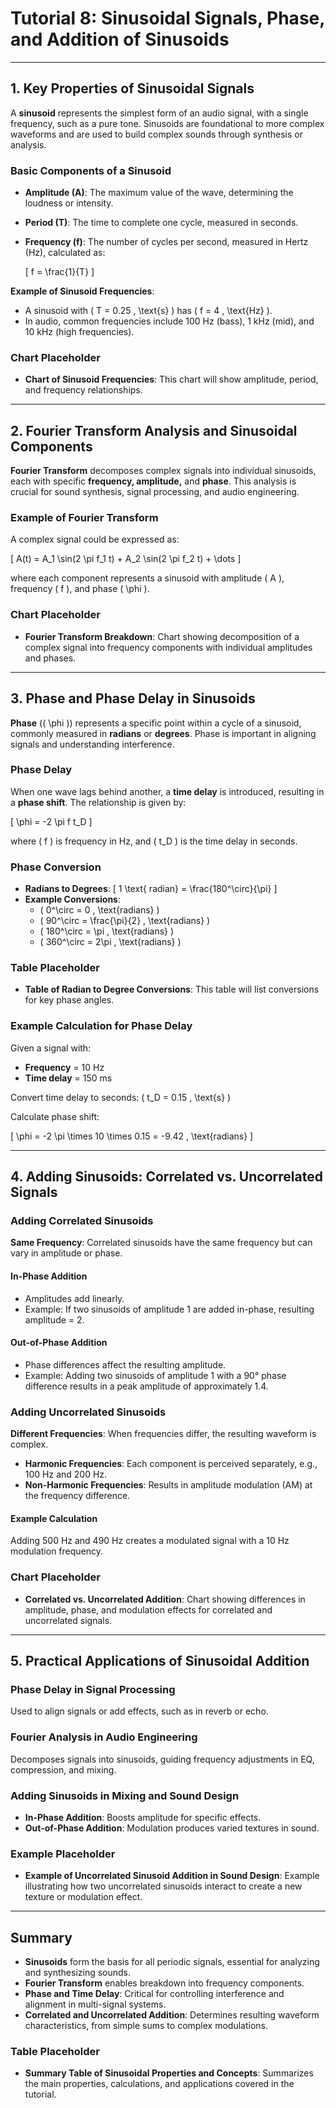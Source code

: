 # Tutorial 8: Sinusoidal Signals, Phase, and Addition of Sinusoids

---

## 1. Key Properties of Sinusoidal Signals

A **sinusoid** represents the simplest form of an audio signal, with a single frequency, such as a pure tone. Sinusoids are foundational to more complex waveforms and are used to build complex sounds through synthesis or analysis.

### Basic Components of a Sinusoid
- **Amplitude (A)**: The maximum value of the wave, determining the loudness or intensity.
- **Period (T)**: The time to complete one cycle, measured in seconds.
- **Frequency (f)**: The number of cycles per second, measured in Hertz (Hz), calculated as:
  
  \[
  f = \frac{1}{T}
  \]

**Example of Sinusoid Frequencies**:
- A sinusoid with \( T = 0.25 \, \text{s} \) has \( f = 4 \, \text{Hz} \).
- In audio, common frequencies include 100 Hz (bass), 1 kHz (mid), and 10 kHz (high frequencies).

### Chart Placeholder
- **Chart of Sinusoid Frequencies**: This chart will show amplitude, period, and frequency relationships.

---

## 2. Fourier Transform Analysis and Sinusoidal Components

**Fourier Transform** decomposes complex signals into individual sinusoids, each with specific **frequency, amplitude,** and **phase**. This analysis is crucial for sound synthesis, signal processing, and audio engineering.

### Example of Fourier Transform
A complex signal could be expressed as:

\[
A(t) = A_1 \sin(2 \pi f_1 t) + A_2 \sin(2 \pi f_2 t) + \dots
\]

where each component represents a sinusoid with amplitude \( A \), frequency \( f \), and phase \( \phi \).

### Chart Placeholder
- **Fourier Transform Breakdown**: Chart showing decomposition of a complex signal into frequency components with individual amplitudes and phases.

---

## 3. Phase and Phase Delay in Sinusoids

**Phase** (\( \phi \)) represents a specific point within a cycle of a sinusoid, commonly measured in **radians** or **degrees**. Phase is important in aligning signals and understanding interference.

### Phase Delay
When one wave lags behind another, a **time delay** is introduced, resulting in a **phase shift**. The relationship is given by:

\[
\phi = -2 \pi f t_D
\]

where \( f \) is frequency in Hz, and \( t_D \) is the time delay in seconds.

### Phase Conversion
- **Radians to Degrees**:
  \[
  1 \text{ radian} = \frac{180^\circ}{\pi}
  \]
- **Example Conversions**:
  - \( 0^\circ = 0 \, \text{radians} \)
  - \( 90^\circ = \frac{\pi}{2} \, \text{radians} \)
  - \( 180^\circ = \pi \, \text{radians} \)
  - \( 360^\circ = 2\pi \, \text{radians} \)

### Table Placeholder
- **Table of Radian to Degree Conversions**: This table will list conversions for key phase angles.

### Example Calculation for Phase Delay
Given a signal with:
- **Frequency** = 10 Hz
- **Time delay** = 150 ms

Convert time delay to seconds: \( t_D = 0.15 \, \text{s} \)

Calculate phase shift:

\[
\phi = -2 \pi \times 10 \times 0.15 = -9.42 \, \text{radians}
\]

---

## 4. Adding Sinusoids: Correlated vs. Uncorrelated Signals

### Adding Correlated Sinusoids
**Same Frequency**: Correlated sinusoids have the same frequency but can vary in amplitude or phase.

#### In-Phase Addition
- Amplitudes add linearly.
- Example: If two sinusoids of amplitude 1 are added in-phase, resulting amplitude = 2.

#### Out-of-Phase Addition
- Phase differences affect the resulting amplitude.
- Example: Adding two sinusoids of amplitude 1 with a 90° phase difference results in a peak amplitude of approximately 1.4.

### Adding Uncorrelated Sinusoids
**Different Frequencies**: When frequencies differ, the resulting waveform is complex.

- **Harmonic Frequencies**: Each component is perceived separately, e.g., 100 Hz and 200 Hz.
- **Non-Harmonic Frequencies**: Results in amplitude modulation (AM) at the frequency difference.

#### Example Calculation
Adding 500 Hz and 490 Hz creates a modulated signal with a 10 Hz modulation frequency.

### Chart Placeholder
- **Correlated vs. Uncorrelated Addition**: Chart showing differences in amplitude, phase, and modulation effects for correlated and uncorrelated signals.

---

## 5. Practical Applications of Sinusoidal Addition

### Phase Delay in Signal Processing
Used to align signals or add effects, such as in reverb or echo.

### Fourier Analysis in Audio Engineering
Decomposes signals into sinusoids, guiding frequency adjustments in EQ, compression, and mixing.

### Adding Sinusoids in Mixing and Sound Design
- **In-Phase Addition**: Boosts amplitude for specific effects.
- **Out-of-Phase Addition**: Modulation produces varied textures in sound.

### Example Placeholder
- **Example of Uncorrelated Sinusoid Addition in Sound Design**: Example illustrating how two uncorrelated sinusoids interact to create a new texture or modulation effect.

---

## Summary

- **Sinusoids** form the basis for all periodic signals, essential for analyzing and synthesizing sounds.
- **Fourier Transform** enables breakdown into frequency components.
- **Phase and Time Delay**: Critical for controlling interference and alignment in multi-signal systems.
- **Correlated and Uncorrelated Addition**: Determines resulting waveform characteristics, from simple sums to complex modulations.

### Table Placeholder
- **Summary Table of Sinusoidal Properties and Concepts**: Summarizes the main properties, calculations, and applications covered in the tutorial.

